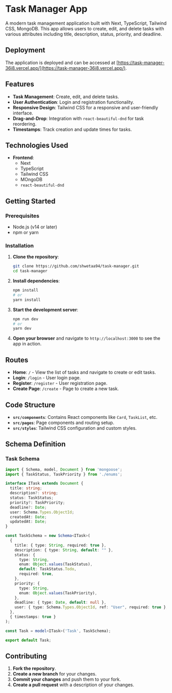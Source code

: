 
# Task Manager App

A modern task management application built with Next, TypeScript, Tailwind CSS, MongoDB. This app allows users to create, edit, and delete tasks with various attributes including title, description, status, priority, and deadline.


## Deployment

The application is deployed and can be accessed at [https://task-manager-36i8.vercel.app/](https://task-manager-36i8.vercel.app/).

## Features

- **Task Management**: Create, edit, and delete tasks.
- **User Authentication**: Login and registration functionality.
- **Responsive Design**: Tailwind CSS for a responsive and user-friendly interface.
- **Drag-and-Drop**: Integration with `react-beautiful-dnd` for task reordering.
- **Timestamps**: Track creation and update times for tasks.

## Technologies Used

- **Frontend**:
  - Next
  - TypeScript
  - Tailwind CSS
  - MOngoDB
  - `react-beautiful-dnd`

## Getting Started

### Prerequisites

- Node.js (v14 or later)
- npm or yarn

### Installation

1. **Clone the repository**:

   ```bash
   git clone https://github.com/shwetaa94/task-manager.git
   cd task-manager
   ```

2. **Install dependencies**:

   ```bash
   npm install
   # or
   yarn install
   ```

3. **Start the development server**:

   ```bash
   npm run dev
   # or
   yarn dev
   ```

4. **Open your browser** and navigate to `http://localhost:3000` to see the app in action.

## Routes

- **Home**: `/` - View the list of tasks and navigate to create or edit tasks.
- **Login**: `/login` - User login page.
- **Register**: `/register` - User registration page.
- **Create Page**: `/create` - Page to create a new task.

## Code Structure

- **`src/components`**: Contains React components like `Card`, `TaskList`, etc.
- **`src/pages`**: Page components and routing setup.
- **`src/styles`**: Tailwind CSS configuration and custom styles.

## Schema Definition

### Task Schema

```typescript
import { Schema, model, Document } from 'mongoose';
import { TaskStatus, TaskPriority } from './enums';

interface ITask extends Document {
  title: string;
  description?: string;
  status: TaskStatus;
  priority?: TaskPriority;
  deadline?: Date;
  user: Schema.Types.ObjectId;
  createdAt: Date;
  updatedAt: Date;
}

const TaskSchema = new Schema<ITask>(
  {
    title: { type: String, required: true },
    description: { type: String, default: "" },
    status: {
      type: String,
      enum: Object.values(TaskStatus),
      default: TaskStatus.Todo,
      required: true,
    },
    priority: {
      type: String,
      enum: Object.values(TaskPriority),
    },
    deadline: { type: Date, default: null },
    user: { type: Schema.Types.ObjectId, ref: "User", required: true },
  },
  { timestamps: true }
);

const Task = model<ITask>('Task', TaskSchema);

export default Task;
```



## Contributing

1. **Fork the repository**.
2. **Create a new branch** for your changes.
3. **Commit your changes** and push them to your fork.
4. **Create a pull request** with a description of your changes.



